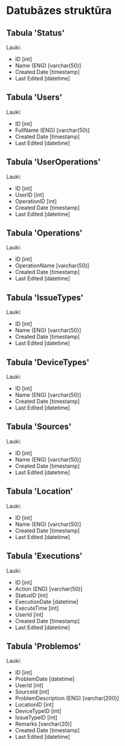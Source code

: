 # Datubāzes struktūra

## Tabula 'Status'
Lauki:
- ID [int]
- Name (ENG) [varchar(50)]
- Created Date [timestamp]
- Last Edited [datetime]

## Tabula 'Users' 
Lauki:
- ID [int]
- FullName (ENG) [varchar(50)]
- Created Date [timestamp]
- Last Edited [datetime]

## Tabula 'UserOperations'
Lauki:
- ID [int]
- UserID [int]
- OperationID [int]
- Created Date [timestamp]
- Last Edited [datetime]

## Tabula 'Operations'
Lauki:
- ID [int]
- OperationName [varchar(50)]
- Created Date [timestamp]
- Last Edited [datetime]

## Tabula 'IssueTypes'
Lauki:
- ID [int]
- Name (ENG) [varchar(50)]
- Created Date [timestamp]
- Last Edited [datetime]

## Tabula 'DeviceTypes'
Lauki:
- ID [int]
- Name (ENG) [varchar(50)]
- Created Date [timestamp]
- Last Edited [datetime]

## Tabula 'Sources'
Lauki:
- ID [int]
- Name (ENG) [varchar(50)]
- Created Date [timestamp]
- Last Edited [datetime]

## Tabula 'Location'
Lauki:
- ID [int]
- Name (ENG) [varchar(50)]
- Created Date [timestamp]
- Last Edited [datetime]

## Tabula 'Executions'
Lauki:
- ID [int]
- Action (ENG) [varchar(50)]
- StatusID [int]
- ExecutionDate [datetime]
- ExecuteTime [int]
- UserId [int]
- Created Date [timestamp]
- Last Edited [datetime]

## Tabula 'Problemos'
Lauki:
- ID [int]
- ProblemDate [datetime]
- UserId [int]
- SourceId [int]
- ProblemDescription (ENG) [varchar(200)]
- LocationID [int]
- DeviceTypeID [int]
- IssueTypeID [int]
- Remarks [varchar(20)]
- Created Date [timestamp]
- Last Edited [datetime]